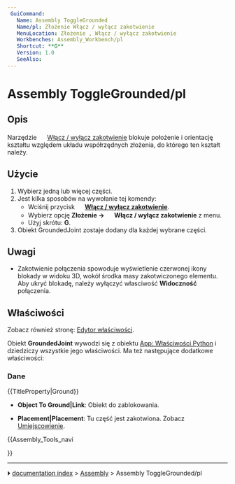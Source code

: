 ```yaml
---
 GuiCommand:
   Name: Assembly ToggleGrounded
   Name/pl: Złożenie Włącz / wyłącz zakotwienie
   MenuLocation: Złożenie , Włącz / wyłącz zakotwienie
   Workbenches: Assembly_Workbench/pl
   Shortcut: **G**
   Version: 1.0
   SeeAlso: 
---
```


# Assembly ToggleGrounded/pl



## Opis

Narzędzie <img alt="" src=images/Assembly_ToggleGrounded.svg  style="width:16px;"> [Włącz / wyłącz zakotwienie](Assembly_ToggleGrounded/pl.md) blokuje położenie i orientację kształtu względem układu współrzędnych złożenia, do którego ten kształt należy.



## Użycie

1.  Wybierz jedną lub więcej części.
2.  Jest kilka sposobów na wywołanie tej komendy:
    -   Wciśnij przycisk **<img src="images/Assembly_ToggleGrounded.svg" width=16px> [Włącz / wyłącz zakotwienie](Assembly_ToggleGrounded/pl.md)**.
    -   Wybierz opcję **Złożenie → <img src="images/Assembly_ToggleGrounded.svg" width=16px> Włącz / wyłącz zakotwienie** z menu.
    -   Użyj skrótu: **G**.
3.  Obiekt GroundedJoint zostaje dodany dla każdej wybrane części.



## Uwagi

-   Zakotwienie połączenia spowoduje wyświetlenie czerwonej ikony blokady w widoku 3D, wokół środka masy zakotwiczonego elementu. Aby ukryć blokadę, należy wyłączyć własciwość **Widoczność** połączenia.



## Właściwości

Zobacz również stronę: [Edytor właściwości](Property_editor/pl.md).

Obiekt **GroundedJoint** wywodzi się z obiektu [App: Właściwości Python](App_FeaturePython/pl.md) i dziedziczy wszystkie jego właściwości. Ma też następujące dodatkowe właściwości:



### Dane


{{TitleProperty|Ground}}

-    **Object To Ground|Link**: Obiekt do zablokowania.

-    **Placement|Placement**: Tu część jest zakotwiona. Zobacz [Umiejscowienie](Placement/pl.md).





{{Assembly_Tools_navi

}}



---
⏵ [documentation index](../README.md) > [Assembly](Assembly_Workbench.md) > Assembly ToggleGrounded/pl
